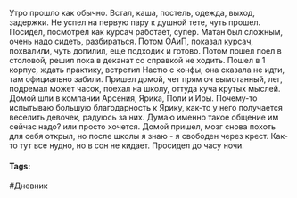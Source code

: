 Утро прошло как обычно. Встал, каша, постель, одежда, выход, задержки. Не успел на первую пару к душной тете, чуть прошел. Посидел, посмотрел как курсач работает, супер. Матан был сложным, очень надо сидеть, разбираться. Потом ОАиП, показал курсач, похвалили, чуть допилил, еще подходик и готово. Потом пошел поел в столовой, решил пока в деканат со справкой не ходить. Пошел в 1 корпус, ждать практику, встретил Настю с конфы, она сказала не идти, там официально забили. Пришел домой, чет прям оч вымотанный, лег, подремал может часок, поехал на школу, оттуда куча крутых мыслей. Домой шли в компании Арсения, Ярика, Поли и Иры. Почему-то испытываю большую благодарность к Ярику, как-то у него получается веселить девочек, радуюсь за них. Думаю именно такое общение им сейчас надо? или просто хочется. Домой пришел, мозг снова похоть для себя открыл, но после школы я знаю - я свободен через крест. Как-то тут все нудно, но в сон не кидает. Просидел до часу ночи.

#### Tags:
#Дневник
